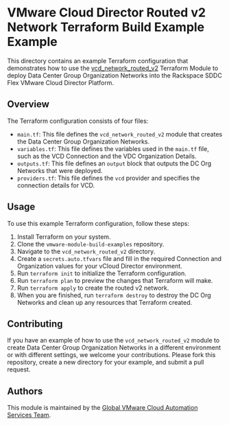 # VMware Cloud Director Routed v2 Network Terraform Build Example Example

This directory contains an example Terraform configuration that demonstrates how to use the [vcd_network_routed_v2](https://github.com/global-vmware/vcd_network_routed_v2) Terraform Module to deploy Data Center Group Organization Networks into the Rackspace SDDC Flex VMware Cloud Director Platform.

## Overview

The Terraform configuration consists of four files:

- `main.tf`: This file defines the `vcd_network_routed_v2` module that creates the Data Center Group Organization Networks.
- `variables.tf`: This file defines the variables used in the `main.tf` file, such as the VCD Connection and the VDC Organization Details.
- `outputs.tf`: This file defines an `output` block that outputs the DC Org Networks that were deployed.
- `providers.tf`: This file defines the `vcd` provider and specifies the connection details for VCD.

## Usage

To use this example Terraform configuration, follow these steps:

1. Install Terraform on your system.
2. Clone the `vmware-module-build-examples` repository.
3. Navigate to the `vcd_network_routed_v2` directory.
4. Create a `secrets.auto.tfvars` file and fill in the required Connection and Organization values for your vCloud Director environment.
5. Run `terraform init` to initialize the Terraform configuration.
6. Run `terraform plan` to preview the changes that Terraform will make.
7. Run `terraform apply` to create the routed v2 network.
8. When you are finished, run `terraform destroy` to destroy the DC Org Networks and clean up any resources that Terraform created.

## Contributing

If you have an example of how to use the `vcd_network_routed_v2` module to create Data Center Group Organization Networks in a different environment or with different settings, we welcome your contributions. Please fork this repository, create a new directory for your example, and submit a pull request.

## Authors

This module is maintained by the [Global VMware Cloud Automation Services Team](https://github.com/global-vmware).
